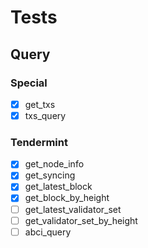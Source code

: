 # Tests

## Query

### Special

- [x] get_txs
- [x] txs_query

### Tendermint

- [x] get_node_info
- [x] get_syncing
- [x] get_latest_block
- [x] get_block_by_height
- [ ] get_latest_validator_set
- [ ] get_validator_set_by_height
- [ ] abci_query
